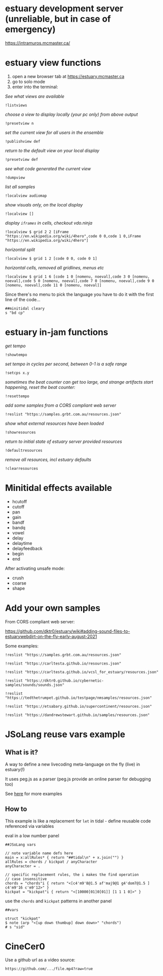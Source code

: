 # estuary development server (unreliable, but in case of emergency)

https://intramuros.mcmaster.ca/

# estuary view functions 

  1. open a new browser tab at https://estuary.mcmaster.ca
  2. go to solo mode
  3. enter into the terminal: 

*See what views are available*
```
!listviews
```
*choose a view to display locally (your pc only) from above output*
```
!presetview n
```
*set the current view for all users in the ensemble*
```
!publishview def
```
 *return to the default view on your local display*
```
!presetview def
```
*see what code generated the current view*
```
!dumpview
```
*list all samples*
```
!localview audiomap
```
*show visuals only, on the local display*
```
!localview []
```
*display `iframes` in cells, checkout vdo.ninja*
```
!localview $ grid 2 2 [iFrame "https://en.wikipedia.org/wiki/4hero",code 0 0,code 1 0,iFrame "https://en.wikipedia.org/wiki/4hero"]
```
*horizontal split*
```
!localview $ grid 1 2 [code 0 0, code 0 1]
```
*horizontal cells, removed all gridlines, menus etc*
```
!localview $ grid 1 6 [code 1 0 [nomenu, noeval],code 3 0 [nomenu, noeval],code 5 0 [nomenu, noeval],code 7 0 [nomenu, noeval],code 9 0 [nomenu, noeval],code 11 0 [nomenu, noeval]]
```
Since there's no menu to pick the language you have to do it with the first line of the code...
```
##minitidal cleary
s "bd cp"
```
# estuary in-jam functions
*get tempo*
```
!showtempo
```
*set tempo in cycles per second, between 0-1 is a safe range*
```
!setcps x.y
```
*sometimes the beat counter can get too large, and strange artifacts start happening, reset the beat counter:*
```
!resettempo
```
*add some samples from a CORS compliant web server*
```
!reslist "https://samples.grbt.com.au/resources.json"
```
*show what external resources have been loaded*
```
!showresources
```
 *return to initial state of estuary server provided resources*
```
!defaultresources
```
 *remove all resources, incl estuary defaults*
```
!clearresources
```

# Minitidal effects available

 - hcutoff
 - cutoff
 - pan
 - gain
 - bandf
 - bandq
 - vowel
 - delay
 - delaytime
 - delayfeedback
 - begin
 - end

After activating unsafe mode:
 - crush
 - coarse
 - shape


# Add your own samples

From  CORS compliant web server:

https://github.com/dktr0/estuary/wiki#adding-sound-files-to-estuarywebdirt-on-the-fly-early-august-2021

Some examples:

```
!reslist "https://samples.grbt.com.au/resources.json"
```
```
!reslist "https://carltesta.github.io/resources.json"
```
```
!reslist "https://carltesta.github.io/vcsl_for_estuary/resources.json"
```
```
!reslist "https://dktr0.github.io/cybernetic-samples/sounds/sounds.json"
```
```
!reslist "https://tedthetrumpet.github.io/testpage/nmsamples/resources.json"
```
```
!reslist "https://etsabary.github.io/supercontinent/resources.json"
```
```
!reslist "https://dandrewstewart.github.io/samples/resources.json"
```

# JSoLang reuse vars example

## What is it?

A way to define a new livecoding meta-language on the fly (live) in estuary(!)

It uses peg.js as a parser (peg.js provide an online parser for debugging too)

See [here](https://github.com/dktr0/estuary/tree/dev/JSoLangs) for more examples 

## How to

This example is like a replacement for `let` in tidal - define reusable code referenced via variables

eval in a low number panel

```
##JSoLang vars

// note variable name defs here
main = x:allRules* { return "##tidal\n" + x.join("") }
allRules = chords / kickpat / anyCharacter
anyCharacter = .

// specific replacement rules, the i makes the find operation
// case insensitive
chords = "chords"i { return "<[c4'm9'8@1.5 af'maj9@1 g4'dom7@1.5 ] c4'm9'16 c'm9'12>" }
kickpat = "kickpat"i { return "<[10000[01]0[01]] [1 1 1 0]>" }

```

use the `chords` and `kickpat` patterns in another panel

```
##vars

struct "kickpat"
$ note (arp "<[up down thumbup] down down>" "chords")
# s "sid"
```

# CineCer0

Use a github url as a video source:

```
https://github.com/.../file.mp4?raw=true
```
